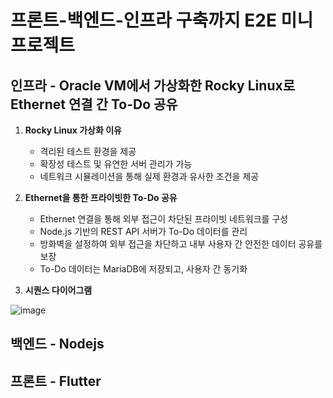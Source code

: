 # 프론트-백엔드-인프라 구축까지 E2E 미니 프로젝트


## 인프라 - Oracle VM에서 가상화한 Rocky Linux로 Ethernet 연결 간 To-Do 공유

1. **Rocky Linux 가상화 이유**
   - 격리된 테스트 환경을 제공
   - 확장성 테스트 및 유연한 서버 관리가 가능
   - 네트워크 시뮬레이션을 통해 실제 환경과 유사한 조건을 제공

2. **Ethernet을 통한 프라이빗한 To-Do 공유**
   - Ethernet 연결을 통해 외부 접근이 차단된 프라이빗 네트워크를 구성
   - Node.js 기반의 REST API 서버가 To-Do 데이터를 관리
   - 방화벽을 설정하여 외부 접근을 차단하고 내부 사용자 간 안전한 데이터 공유를 보장
   - To-Do 데이터는 MariaDB에 저장되고, 사용자 간 동기화
     
3. **시퀀스 다이어그램**

   
![image](https://github.com/user-attachments/assets/7f157cbe-77ed-4886-bab4-cbcbf7e8937d)


## 백엔드 - Nodejs

## 프론트 - Flutter
